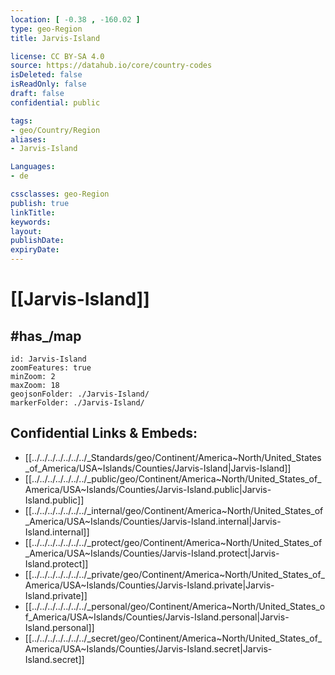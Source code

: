 ```yaml
---
location: [ -0.38 , -160.02 ] 
type: geo-Region
title: Jarvis-Island

license: CC BY-SA 4.0
source: https://datahub.io/core/country-codes
isDeleted: false
isReadOnly: false
draft: false
confidential: public

tags:
- geo/Country/Region
aliases:
- Jarvis-Island

Languages:
- de

cssclasses: geo-Region
publish: true
linkTitle: 
keywords: 
layout: 
publishDate: 
expiryDate: 
---
```


# [[Jarvis-Island]] 


## #has_/map 


```leaflet
id: Jarvis-Island
zoomFeatures: true 
minZoom: 2 
maxZoom: 18
geojsonFolder: ./Jarvis-Island/
markerFolder: ./Jarvis-Island/
```


## Confidential Links & Embeds: 
- [[../../../../../../../_Standards/geo/Continent/America~North/United_States_of_America/USA~Islands/Counties/Jarvis-Island|Jarvis-Island]] 
- [[../../../../../../../_public/geo/Continent/America~North/United_States_of_America/USA~Islands/Counties/Jarvis-Island.public|Jarvis-Island.public]] 
- [[../../../../../../../_internal/geo/Continent/America~North/United_States_of_America/USA~Islands/Counties/Jarvis-Island.internal|Jarvis-Island.internal]] 
- [[../../../../../../../_protect/geo/Continent/America~North/United_States_of_America/USA~Islands/Counties/Jarvis-Island.protect|Jarvis-Island.protect]] 
- [[../../../../../../../_private/geo/Continent/America~North/United_States_of_America/USA~Islands/Counties/Jarvis-Island.private|Jarvis-Island.private]] 
- [[../../../../../../../_personal/geo/Continent/America~North/United_States_of_America/USA~Islands/Counties/Jarvis-Island.personal|Jarvis-Island.personal]] 
- [[../../../../../../../_secret/geo/Continent/America~North/United_States_of_America/USA~Islands/Counties/Jarvis-Island.secret|Jarvis-Island.secret]] 

